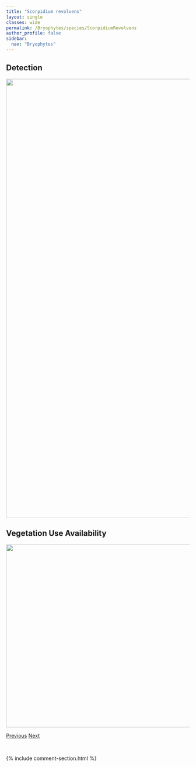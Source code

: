 ```yaml
---
title: "Scorpidium revolvens"
layout: single
classes: wide
permalink: /Bryophytes/species/ScorpidiumRevolvens
author_profile: false
sidebar:
  nav: "Bryophytes"
---
```


<h2>Detection</h2>

<a href="https://drive.google.com/uc?export=view&id=1JCafJ02j7NY7sMuxhbbTc5xrnxx5wUtb">
<img src="https://drive.google.com/uc?export=view&id=1JCafJ02j7NY7sMuxhbbTc5xrnxx5wUtb" height = "1200" width = "800">
</a>


<h2>Vegetation Use Availability</h2>

<a href="https://drive.google.com/uc?export=view&id=119HgEec_Jud7FYTrNEjAT7OfCR_hQLAC">
<img src="https://drive.google.com/uc?export=view&id=119HgEec_Jud7FYTrNEjAT7OfCR_hQLAC" height = "500" width = "1000">
</a>


<a href="/DevelopmentWebsite/Bryophytes/species/SphagnumWulfianum" class="pagination--pager" title="Sphagnum wulfianum">Previous</a> <a href="/DevelopmentWebsite/Bryophytes/species/SphagnumGirgensohnii" class="pagination--pager" title="Sphagnum girgensohnii">Next</a>

<p>&nbsp;</p>

{% include comment-section.html %}
